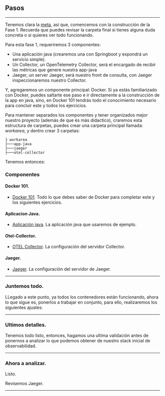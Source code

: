 
## Pasos
-------
Tenemos clara la <a href="../Readme.md">meta</a>, así que, comencemos con la construcción de la Fase 1.
Recuerda que puedes revisar la carpeta final si tienes alguna duda concreta o si quieres ver todo funcionando.

Para esta fase 1, requeriremos 3 componentes:

* Una aplicación java (crearemos una con Springboot y expondrá un servicio simple).
* Un Collector, un OpenTelemetry Collector, será el encargado de recibir las métricas que genere nuestra app-java
* Jaeger, un server Jaeger, será nuestro front de consulta, con Jaeger inspeccionaremos nuestro Collector.

Y, agregaremos un componente principal: Docker.
Si ya estás familiarizado con Docker, puedes saltarte ese paso e ir directamente a la construcción de la app en java, 
sino, en Docker 101 tendrás todo el conocimiento necesario para concluir este y todos los ejercicios.

Para mantener separados los componentes y tener organizados mejor nuestro proyecto (además de que és más didactico),
craremos esta estructura de carpetas, puedes crear una carpeta principal llamada: *workarea*, y dentro crear 3 carpetas:
```shell
├ workarea
├───app-java
├───jaeger
├───otel-collector
```

Tenemos entonces:

### Componentes

#### Docker 101.
* <a href="componentes/Docker.md">Docker 101</a>. Todo lo que debes saber de Docker para completar este y los siguientes ejercicios.
#### Aplicacion Java.
* <a href="componentes/Java.md">Aplicación java</a>. La aplicación java que usaremos de ejemplo.
#### Otel-Collector.
* <a href="componentes/OtelCollector.md">OTEL Collector</a>. La configuración del servidor Collector.
#### Jaeger.
* <a href="componentes/Jaeger.md">Jaeger</a>. La configuración del servidor de Jaeger.
-------

### Juntemos todo.

LLegado a este punto, ya todos los contenedores están funcionando, ahora lo que sigue es, ponerlos a trabajar en conjunto, para ello, realizaremos los siguientes ajustes:

-------

### Ultimos detalles.

Tenemos todo listo, entonces, hagamos una ultima validación antes de ponernos a analizar lo que podemos obtener de nuestro stack inicial de observabilidad.

-------

### Ahora a analizar.
Listo.

Revisemos Jaeger.

-------


